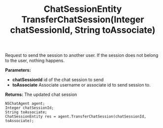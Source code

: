﻿---
uid: crmscript_ref_NSChatAgent_TransferChatSession
title: ChatSessionEntity TransferChatSession(Integer chatSessionId, String toAssociate)
intellisense: NSChatAgent.TransferChatSession
keywords: NSChatAgent, TransferChatSession
so.topic: reference
---

Request to send the session to another user. If the session does not belong to the user, nothing happens.

**Parameters:**
 - **chatSessionId** id of the chat session to send
 - **toAssociate** Associate username or associate id to send session to.

**Returns:** The updated chat session

```crmscript
NSChatAgent agent;
Integer chatSessionId;
String toAssociate;
ChatSessionEntity res = agent.TransferChatSession(chatSessionId, toAssociate);
```

